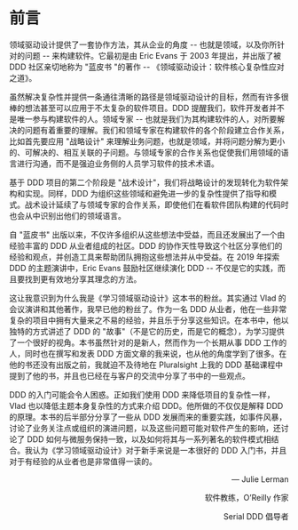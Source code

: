 # 前言

领域驱动设计提供了一套协作方法，其从企业的角度 -- 也就是领域，以及你所针对的问题 -- 来构建软件。它最初是由 Eric Evans 于 2003 年提出，并出版了被 DDD 社区亲切地称为 "蓝皮书 "的著作 -- 《领域驱动设计：软件核心复杂性应对之道》。

虽然解决复杂性并提供一条通往清晰的路径是领域驱动设计的目标，然而有许多很棒的想法甚至可以应用于不太复杂的软件项目。DDD 提醒我们，软件开发者并不是唯一参与构建软件的人。领域专家 -- 也就是我们为其构建软件的人，对所要解决的问题有着重要的理解。我们和领域专家在构建软件的各个阶段建立合作关系，比如首先要应用 "战略设计" 来理解业务问题，也就是领域，并将问题分解为更小的、可解决的、相互关联的子问题。与领域专家的合作关系也促使我们用领域的语言进行沟通，而不是强迫业务侧的人员学习软件的技术术语。

基于 DDD 项目的第二个阶段是 "战术设计"，我们将战略设计的发现转化为软件架构和实现。同样，DDD 为组织这些领域和避免进一步的复杂性提供了指导和模式。战术设计延续了与领域专家的合作关系，即使他们在看软件团队构建的代码时也会从中识别出他们的领域语言。

自 "蓝皮书" 出版以来，不仅许多组织从这些想法中受益，而且还发展出了一个由经验丰富的 DDD 从业者组成的社区。DDD 的协作天性导致这个社区分享他们的经验和观点，并创造工具来帮助团队拥抱这些想法并从中受益。在 2019 年探索 DDD 的主题演讲中，Eric Evans 鼓励社区继续演化 DDD -- 不仅是它的实践，而且要找到更有效地分享其理念的方法。

这让我意识到为什么我是《学习领域驱动设计》这本书的粉丝。其实通过 Vlad 的会议演讲和其他著作，我早已他的粉丝了。作为一名 DDD 从业者，他在一些非常复杂的项目中拥有大量来之不易的经验，并且乐于分享这些知识。在本书中，他以独特的方式讲述了 DDD 的 "故事"（不是它的历史，而是它的概念），为学习提供了一个很好的视角。本书虽然针对的是新人，然而作为一个长期从事 DDD 工作的人，同时也在撰写和发表 DDD 方面文章的我来说，也从他的角度学到了很多。在他的书还没有出版之前，我就迫不及待地在 Pluralsight 上我的 DDD 基础课程中提到了他的书，并且也已经在与客户的交流中分享了书中的一些观点。

DDD 的入门可能会令人困惑。正如我们使用 DDD 来降低项目的复杂性一样，Vlad 也以降低主题本身复杂性的方式来介绍 DDD。他所做的不仅仅是解释 DDD 的原理。本书的后半部分分享了一些从 DDD 发展而来的重要实践，如事件风暴，讨论了业务关注点或组织的演进问题，以及这些问题可能对软件产生的影响，还讨论了 DDD 如何与微服务保持一致，以及如何将其与一系列著名的软件模式相结合。我认为《学习领域驱动设计》对于新手来说是一本很好的 DDD 入门书，并且对于有经验的从业者也是非常值得一读的。

<p align="right">— Julie Lerman</p>
<p align="right">软件教练，O’Reilly 作家</p>
<p align="right">Serial DDD 倡导者</p>